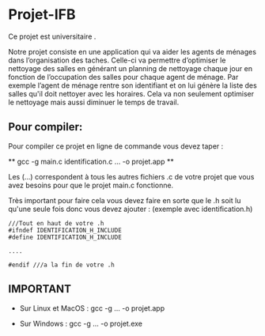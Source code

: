 # Projet-IFB

Ce projet est universitaire .

Notre projet consiste en une application qui va aider les agents de ménages dans l’organisation des taches. Celle-ci va permettre d’optimiser le nettoyage des salles en générant un planning de nettoyage chaque jour en fonction de l’occupation des salles pour chaque agent de ménage.
Par exemple l’agent de ménage rentre son identifiant et on lui génère la liste des salles qu'il doit nettoyer avec les horaires. Cela va non seulement optimiser le nettoyage mais aussi diminuer le temps de travail.


## Pour compiler: 
Pour compiler ce projet en ligne de commande vous devez taper :

** gcc -g main.c identification.c ... -o projet.app **

Les (...) correspondent à tous les autres fichiers .c de votre projet que vous avez besoins pour que le projet main.c fonctionne. 

Très important pour faire cela vous devez faire en sorte que le .h soit lu qu'une seule fois donc vous devez ajouter : (exemple avec identification.h)

````
///Tout en haut de votre .h
#ifndef IDENTIFICATION_H_INCLUDE
#define IDENTIFICATION_H_INCLUDE

....

#endif ///a la fin de votre .h

````

## IMPORTANT

- Sur Linux et MacOS : gcc -g ... -o projet.app

- Sur Windows : gcc -g ... -o projet.exe



